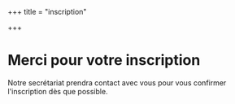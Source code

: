 +++
title = "inscription"

+++
# Merci pour votre inscription

Notre secrétariat prendra contact avec vous pour vous confirmer l'inscription dès que possible.